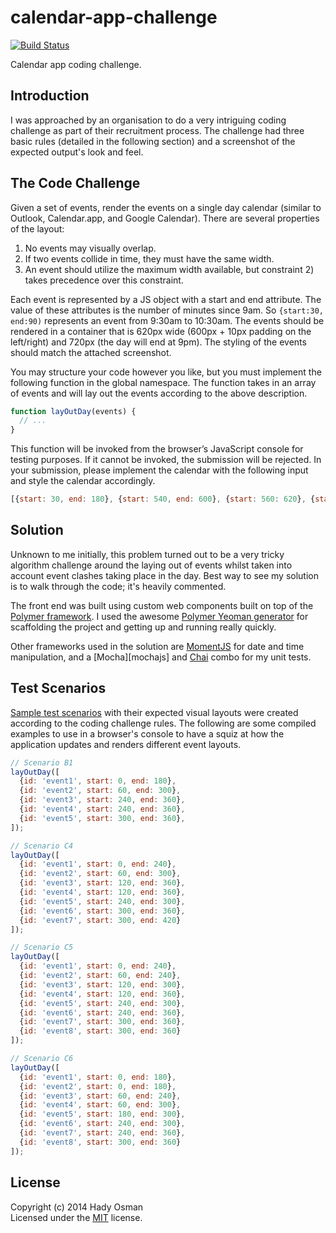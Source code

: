# calendar-app-challenge

[![Build Status](https://travis-ci.org/hadynz/calendar-app-challenge.svg)](https://travis-ci.org/hadynz/calendar-app-challenge)

Calendar app coding challenge.

## Introduction
I was approached by an organisation to do a very intriguing coding challenge as part of their recruitment process. The challenge had three basic rules (detailed in the following section) and a screenshot of the expected output's look and feel.

## The Code Challenge

Given a set of events, render the events on a single day calendar (similar to Outlook, Calendar.app, and 
Google Calendar). There are several properties of the layout:

1. No events may visually overlap.
2. If two events collide in time, they must have the same width.
3. An event should utilize the maximum width available, but constraint 2) takes precedence over this constraint.

Each event is represented by a JS object with a start and end attribute. The value of these attributes is the 
number of minutes since 9am. So `{start:30, end:90)` represents an event from 9:30am to 10:30am. The events should be 
rendered in a container that is 620px wide (600px + 10px padding on the left/right) and 720px (the day will end 
at 9pm). The styling of the events should match the attached screenshot.

You may structure your code however you like, but you must implement the following function in the global namespace. 
The function takes in an array of events and will lay out the events according to the above description.

```js
function layOutDay(events) {
  // ...
}
```

This function will be invoked from the browser’s JavaScript console for testing purposes. If it cannot be invoked, 
the submission will be rejected. In your submission, please implement the calendar with the following input and style 
the calendar accordingly.

```js
[{start: 30, end: 180}, {start: 540, end: 600}, {start: 560: 620}, {start: 610, end: 670}]
```

## Solution
Unknown to me initially, this problem turned out to be a very tricky algorithm challenge around the laying out of events whilst taken into account event clashes taking place in the day. Best way to see my solution is to walk through the code; it's heavily commented.

The front end was built using custom web components built on top of the [Polymer framework][polymer]. I used the awesome [Polymer Yeoman generator][generator-polymer] for scaffolding the project and getting up and running really quickly.

Other frameworks used in the solution are [MomentJS][momentjs] for date and time manipulation, and a [Mocha][mochajs] and [Chai][chaijs] combo for my unit tests.

## Test Scenarios

[Sample test scenarios][test-scenarios] with their expected visual layouts were created according to the 
coding challenge rules. The following are some compiled examples to use in a browser's console to have a squiz at 
how the application updates and renders different event layouts.

```js
// Scenario B1
layOutDay([
  {id: 'event1', start: 0, end: 180},
  {id: 'event2', start: 60, end: 300},
  {id: 'event3', start: 240, end: 360},
  {id: 'event4', start: 240, end: 360},
  {id: 'event5', start: 300, end: 360},
]);

// Scenario C4
layOutDay([
  {id: 'event1', start: 0, end: 240},
  {id: 'event2', start: 60, end: 300},
  {id: 'event3', start: 120, end: 360},
  {id: 'event4', start: 120, end: 360},
  {id: 'event5', start: 240, end: 300},
  {id: 'event6', start: 300, end: 360},
  {id: 'event7', start: 300, end: 420}
]);

// Scenario C5
layOutDay([
  {id: 'event1', start: 0, end: 240},
  {id: 'event2', start: 60, end: 240},
  {id: 'event3', start: 120, end: 300},
  {id: 'event4', start: 120, end: 360},
  {id: 'event5', start: 240, end: 300},
  {id: 'event6', start: 240, end: 360},
  {id: 'event7', start: 300, end: 360},
  {id: 'event8', start: 300, end: 360}
]);

// Scenario C6
layOutDay([
  {id: 'event1', start: 0, end: 180},
  {id: 'event2', start: 0, end: 180},
  {id: 'event3', start: 60, end: 240},
  {id: 'event4', start: 60, end: 300},
  {id: 'event5', start: 180, end: 300},
  {id: 'event6', start: 240, end: 300},
  {id: 'event7', start: 240, end: 360},
  {id: 'event8', start: 300, end: 360}
]);

```

## License

Copyright (c) 2014 Hady Osman  
Licensed under the [MIT][license] license.

[test-scenarios]: http://bit.ly/1vrptyB
[license]: https://github.com/hadynz/calendar-app-challenge/blob/master/LICENSE
[polymer]: https://www.polymer-project.org/
[generator-polymer]: https://github.com/yeoman/generator-polymer
[momentjs]: http://momentjs.com/
[mocohajs]: http://mochajs.org/
[chaijs]: http://chaijs.com/
